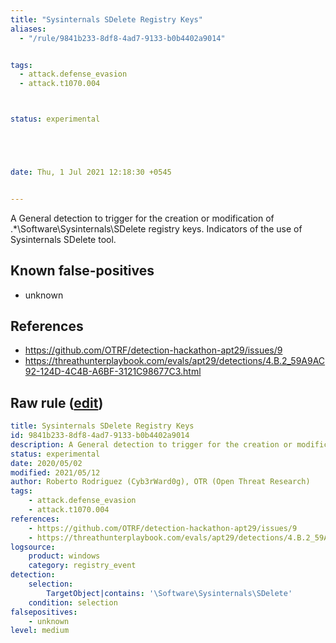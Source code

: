 ```yaml
---
title: "Sysinternals SDelete Registry Keys"
aliases:
  - "/rule/9841b233-8df8-4ad7-9133-b0b4402a9014"


tags:
  - attack.defense_evasion
  - attack.t1070.004



status: experimental





date: Thu, 1 Jul 2021 12:18:30 +0545


---
```


A General detection to trigger for the creation or modification of .*\Software\Sysinternals\SDelete registry keys. Indicators of the use of Sysinternals SDelete tool.

<!--more-->


## Known false-positives

* unknown



## References

* https://github.com/OTRF/detection-hackathon-apt29/issues/9
* https://threathunterplaybook.com/evals/apt29/detections/4.B.2_59A9AC92-124D-4C4B-A6BF-3121C98677C3.html


## Raw rule ([edit](https://github.com/SigmaHQ/sigma/edit/master/rules/windows/registry_event/registry_event_sysinternals_sdelete_registry_keys.yml))
```yaml
title: Sysinternals SDelete Registry Keys
id: 9841b233-8df8-4ad7-9133-b0b4402a9014
description: A General detection to trigger for the creation or modification of .*\Software\Sysinternals\SDelete registry keys. Indicators of the use of Sysinternals SDelete tool.
status: experimental
date: 2020/05/02
modified: 2021/05/12
author: Roberto Rodriguez (Cyb3rWard0g), OTR (Open Threat Research)
tags:
    - attack.defense_evasion
    - attack.t1070.004
references:
    - https://github.com/OTRF/detection-hackathon-apt29/issues/9
    - https://threathunterplaybook.com/evals/apt29/detections/4.B.2_59A9AC92-124D-4C4B-A6BF-3121C98677C3.html
logsource:
    product: windows
    category: registry_event
detection:
    selection:
        TargetObject|contains: '\Software\Sysinternals\SDelete'
    condition: selection
falsepositives:
    - unknown
level: medium
```
